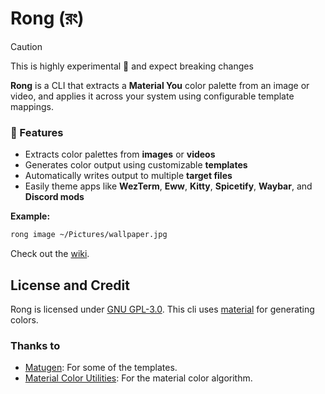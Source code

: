 # Rong (রং)

> [!CAUTION]
> This is highly experimental 🧪 and expect breaking changes

**Rong** is a CLI that extracts a **Material You** color palette from an image or
video, and applies it across your system using configurable template mappings.

### 🎨 Features

- Extracts color palettes from **images** or **videos**
- Generates color output using customizable **templates**
- Automatically writes output to multiple **target files**
- Easily theme apps like **WezTerm**, **Eww**, **Kitty**, **Spicetify**, **Waybar**,
  and **Discord mods**

**Example:**

```sh
rong image ~/Pictures/wallpaper.jpg
```

Check out the [wiki](https://github.com/Nadim147c/rong/wiki).

## License and Credit

Rong is licensed under [GNU GPL-3.0](./LICENSE). This cli uses [material](https://github.com/Nadim147c/material)
for generating colors.

### Thanks to

- [Matugen](https://github.com/InioX/matugen-themes/): For some of the templates.
- [Material Color Utilities](https://github.com/material-foundation/material-color-utilities): For the material color algorithm.
